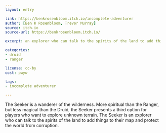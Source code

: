 ```yaml
---
layout: entry

link: https://benkrosenbloom.itch.io/incomplete-adventurer
author: [Ben K Rosenbloom, Trevor Murray]
source: itch.io
source-url: https://benkrosenbloom.itch.io/

excerpt: an explorer who can talk to the spirits of the land to add things to their map or protect the world from corruption.

categories:
- druid
- ranger

license: cc-by
cost: pwyw

tags:
- incomplete adventurer

---
```


The Seeker is a wanderer of the wilderness. More spiritual than the Ranger, but less magical than the Druid, the Seeker presents a third option for players who want to explore unknown terrain. The Seeker is an explorer who can talk to the spirits of the land to add things to their map and protect the world from corruption.